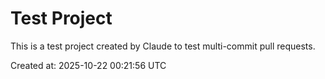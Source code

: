 # Test Project

This is a test project created by Claude to test multi-commit pull requests.

Created at: 2025-10-22 00:21:56 UTC
